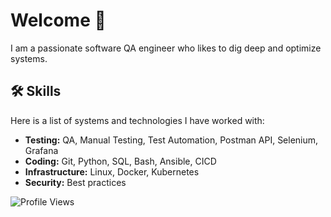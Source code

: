 <link rel="stylesheet" href="https://cdnjs.cloudflare.com/ajax/libs/font-awesome/6.0.0-beta3/css/all.min.css">

# Welcome 👋

I am a passionate software QA engineer who likes to dig deep and optimize systems.

## 🛠 Skills
Here is a list of systems and technologies I have worked with:
- **Testing:** QA, Manual Testing, Test Automation, Postman API, Selenium, Grafana
- **Coding:** Git, Python, SQL, Bash, Ansible, CICD
- **Infrastructure:** Linux, Docker, Kubernetes
- **Security:** Best practices

![Profile Views](https://komarev.com/ghpvc/?username=memor24&color=blue)
